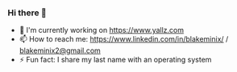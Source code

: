 ### Hi there 👋
- 🔭 I'm currently working on https://www.yallz.com
- 📫 How to reach me: https://www.linkedin.com/in/blakeminix/ / blakeminix2@gmail.com
- ⚡ Fun fact: I share my last name with an operating system


<!--
**blakeminix/blakeminix** is a ✨ _special_ ✨ repository because its `README.md` (this file) appears on your GitHub profile.

Here are some ideas to get you started:

- 🔭 I’m currently working on ...
- 🌱 I’m currently learning ...
- 👯 I’m looking to collaborate on ...
- 🤔 I’m looking for help with ...
- 💬 Ask me about ...
- 📫 How to reach me: ...
- 😄 Pronouns: ...
- ⚡ Fun fact: ...
-->
